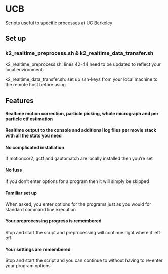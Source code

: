 # UCB

Scripts useful to specific processes at UC Berkeley

## Set up
### k2_realtime_preprocess.sh & k2_realtime_data_transfer.sh

k2_realtime_preprocess.sh:
lines 42-44 need to be updated to reflect your local environment.

k2_realtime_data_transfer.sh:
set up ssh-keys from your local machine to the remote host before using

## Features

#### Realtime motion correction, particle picking, whole micrograph and per particle ctf estimation 

#### Realtime output to the console and additional log files per movie stack with all the stats you need

#### No complicated installation
If motioncor2, gctf and gautomatch are locally installed then you’re set
#### No fuss
If you don’t enter options for a program then it will simply be skipped
#### Familiar set up
When asked, you enter options for the programs just as you would for standard command line execution
#### Your preprocessing progress is remembered
Stop and start the script and preprocessing will continue right where it left off
#### Your settings are remembered
Stop and start the script and you can continue to without having to re-enter your program options
